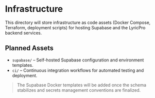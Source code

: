 # Infrastructure

This directory will store infrastructure as code assets (Docker Compose, Terraform, deployment scripts) for hosting Supabase and the LyricPro backend services.

## Planned Assets

- `supabase/` – Self-hosted Supabase configuration and environment templates.
- `ci/` – Continuous integration workflows for automated testing and deployment.

> The Supabase Docker templates will be added once the schema stabilizes and secrets management conventions are finalized.
